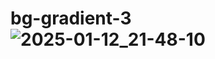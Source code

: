 # bg-gradient-3![2025-01-12_21-48-10](https://github.com/user-attachments/assets/86e1de9b-6f7a-42e8-9284-62143976b8e4)
